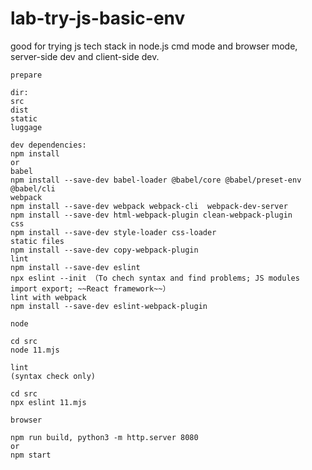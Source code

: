 # lab-try-js-basic-env

good for trying js tech stack in node.js cmd mode and browser mode, server-side dev and client-side dev. 

```
prepare

dir:
src
dist
static
luggage

dev dependencies:
npm install
or
babel
npm install --save-dev babel-loader @babel/core @babel/preset-env @babel/cli
webpack
npm install --save-dev webpack webpack-cli  webpack-dev-server
npm install --save-dev html-webpack-plugin clean-webpack-plugin
css
npm install --save-dev style-loader css-loader
static files
npm install --save-dev copy-webpack-plugin
lint
npm install --save-dev eslint
npx eslint --init （To chech syntax and find problems; JS modules import export; ~~React framework~~）
lint with webpack
npm install --save-dev eslint-webpack-plugin
```

```
node

cd src
node 11.mjs

```
```
lint
(syntax check only)

cd src
npx eslint 11.mjs
```
```
browser

npm run build, python3 -m http.server 8080
or
npm start
```
